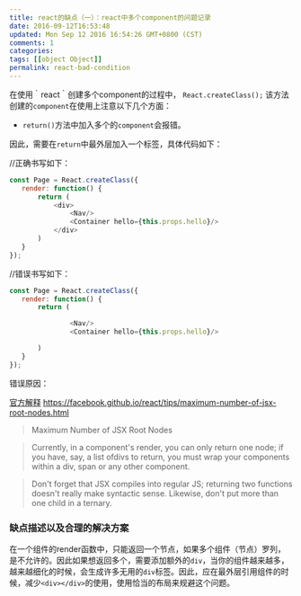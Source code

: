 ```yaml
---
title: react的缺点（一）：react中多个component的问题记录
date: 2016-09-12T16:53:48
updated: Mon Sep 12 2016 16:54:26 GMT+0800 (CST)
comments: 1
categories:
tags: [[object Object]]
permalink: react-bad-condition
---
```


在使用｀react｀创建多个component的过程中，
`React.createClass();`
该方法创建的`component`在使用上注意以下几个方面：

- `return()`方法中加入多个的`component`会报错。

<!--more-->
因此，需要在`return`中最外层加入一个标签，具体代码如下：

//正确书写如下：
```js
const Page = React.createClass({
   render: function() {
       return (
           <div>
               <Nav/>
               <Container hello={this.props.hello}/>
           </div>
       )
   }
});
```

//错误书写如下：
```js
const Page = React.createClass({
   render: function() {
       return (

               <Nav/>
               <Container hello={this.props.hello}/>

       )
   }
});
```
错误原因：

[官方解释](https://facebook.github.io/react/tips/maximum-number-of-jsx-root-nodes.html)
https://facebook.github.io/react/tips/maximum-number-of-jsx-root-nodes.html

> Maximum Number of JSX Root Nodes

> Currently, in a component's render, you can only return one node; if you have, say, a list ofdivs to return, you must wrap your components within a div, span or any other component.

> Don't forget that JSX compiles into regular JS; returning two functions doesn't really make syntactic sense. Likewise, don't put more than one child in a ternary.

### 缺点描述以及合理的解决方案
在一个组件的render函数中，只能返回一个节点，如果多个组件（节点）罗列，是不允许的。因此如果想返回多个，需要添加额外的`div`，当你的组件越来越多，越来越细化的时候，会生成许多无用的`div`标签。因此，应在最外层引用组件的时候，减少`<div></div>`的使用，使用恰当的布局来规避这个问题。




